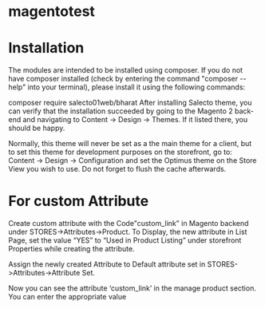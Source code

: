 # magentotest

# Installation
The modules are intended to be installed using composer. If you do not have composer installed (check by entering the command "composer --help" into your terminal), please install it using the following commands:

composer require salecto01web/bharat
After installing Salecto theme, you can verify that the installation succeeded by going to the Magento 2 back-end and navigating to Content -> Design -> Themes. If it listed there, you should be happy.

Normally, this theme will never be set as a the main theme for a client, but to set this theme for development purposes on the storefront, go to: Content -> Design -> Configuration and set the Optimus theme on the Store View you wish to use. Do not forget to flush the cache afterwards.

# For custom Attribute

Create custom attribute with the Code"custom_link" in Magento backend under STORES->Attributes->Product.
To Display, the new attribute in List Page, set the value “YES” to “Used in Product Listing” under storefront Properties while creating the attribute.

Assign the newly created Attribute to Default attribute set in STORES->Attributes->Attribute Set.

Now you can see the attribute ‘custom_link’ in the manage product section. You can enter the appropriate value


